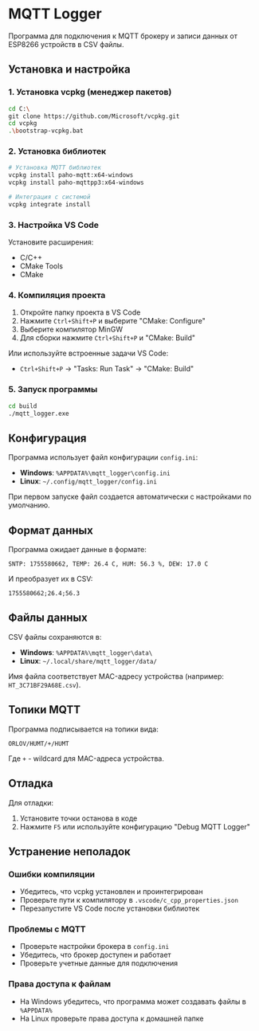 # MQTT Logger

Программа для подключения к MQTT брокеру и записи данных от ESP8266 устройств в CSV файлы.

## Установка и настройка

### 1. Установка vcpkg (менеджер пакетов)

```bash
cd C:\
git clone https://github.com/Microsoft/vcpkg.git
cd vcpkg
.\bootstrap-vcpkg.bat
```

### 2. Установка библиотек

```bash
# Установка MQTT библиотек
vcpkg install paho-mqtt:x64-windows
vcpkg install paho-mqttpp3:x64-windows

# Интеграция с системой
vcpkg integrate install
```

### 3. Настройка VS Code

Установите расширения:
- C/C++
- CMake Tools
- CMake

### 4. Компиляция проекта

1. Откройте папку проекта в VS Code
2. Нажмите `Ctrl+Shift+P` и выберите "CMake: Configure"
3. Выберите компилятор MinGW
4. Для сборки нажмите `Ctrl+Shift+P` и "CMake: Build"

Или используйте встроенные задачи VS Code:
- `Ctrl+Shift+P` → "Tasks: Run Task" → "CMake: Build"

### 5. Запуск программы

```bash
cd build
./mqtt_logger.exe
```

## Конфигурация

Программа использует файл конфигурации `config.ini`:

- **Windows**: `%APPDATA%\mqtt_logger\config.ini`
- **Linux**: `~/.config/mqtt_logger/config.ini`

При первом запуске файл создается автоматически с настройками по умолчанию.

## Формат данных

Программа ожидает данные в формате:
```
SNTP: 1755580662, TEMP: 26.4 C, HUM: 56.3 %, DEW: 17.0 C
```

И преобразует их в CSV:
```
1755580662;26.4;56.3
```

## Файлы данных

CSV файлы сохраняются в:
- **Windows**: `%APPDATA%\mqtt_logger\data\`
- **Linux**: `~/.local/share/mqtt_logger/data/`

Имя файла соответствует MAC-адресу устройства (например: `HT_3C71BF29A68E.csv`).

## Топики MQTT

Программа подписывается на топики вида:
```
ORLOV/HUMT/+/HUMT
```

Где `+` - wildcard для MAC-адреса устройства.

## Отладка

Для отладки:
1. Установите точки останова в коде
2. Нажмите `F5` или используйте конфигурацию "Debug MQTT Logger"

## Устранение неполадок

### Ошибки компиляции
- Убедитесь, что vcpkg установлен и проинтегрирован
- Проверьте пути к компилятору в `.vscode/c_cpp_properties.json`
- Перезапустите VS Code после установки библиотек

### Проблемы с MQTT
- Проверьте настройки брокера в `config.ini`
- Убедитесь, что брокер доступен и работает
- Проверьте учетные данные для подключения

### Права доступа к файлам
- На Windows убедитесь, что программа может создавать файлы в `%APPDATA%`
- На Linux проверьте права доступа к домашней папке
